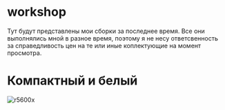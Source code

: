 # workshop
Тут будут представлены мои сборки за последнее время. Все они выполнялись мной в разное время, поэтому я не несу ответсвенность за справедливость цен на те или иные коплектующие на момент просмотра.

# Компактный и белый

![r5600x](https://github.com/AlexShinalov/workshop/blob/main/src/PXL_20240911_210738427.MP.jpg)
